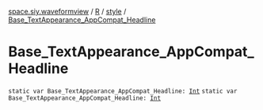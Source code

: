 [space.siy.waveformview](../../index.md) / [R](../index.md) / [style](index.md) / [Base_TextAppearance_AppCompat_Headline](./-base_-text-appearance_-app-compat_-headline.md)

# Base_TextAppearance_AppCompat_Headline

`static var Base_TextAppearance_AppCompat_Headline: `[`Int`](https://kotlinlang.org/api/latest/jvm/stdlib/kotlin/-int/index.html)
`static var Base_TextAppearance_AppCompat_Headline: `[`Int`](https://kotlinlang.org/api/latest/jvm/stdlib/kotlin/-int/index.html)